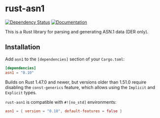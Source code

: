 # rust-asn1

[![Dependency Status][deps-rs-image]][deps-rs-link]
[![Documentation][docs-rs-image]][docs-rs-link]

This is a Rust library for parsing and generating ASN.1 data (DER only).

## Installation

Add `asn1` to the `[dependencies]` section of your `Cargo.toml`:

```toml
[dependencies]
asn1 = "0.10"
```

Builds on Rust 1.47.0 and newer, but versions older than 1.51.0 require disabling the `const-generics` feature, which allows using the `Implicit` and `Explicit` types.

`rust-asn1` is compatible with `#![no_std]` environments:

```toml
asn1 = { version = "0.10", default-features = false }
```

[deps-rs-image]: https://deps.rs/repo/github/alex/rust-asn1/status.svg
[deps-rs-link]: https://deps.rs/repo/github/alex/rust-asn1
[docs-rs-image]: https://docs.rs/asn1/badge.svg
[docs-rs-link]: https://docs.rs/asn1/
